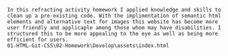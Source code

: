     In this refracting activity homework I applied knowledge and skills to clean up a pre-existing code. With the implimentation of semantic html elements and alternative text for images this website has become more user friendly and applicaple among those whom may have disabilities. I structured this to be more appealing to the eye as well as being more efficient for users.  
    01-HTML-Git-CSS\02-Homework\Develop\assets\index.html